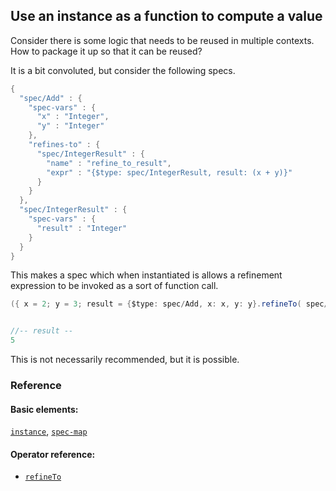 <!---
  This markdown file was generated. Do not edit.
  -->

## Use an instance as a function to compute a value

Consider there is some logic that needs to be reused in multiple contexts. How to package it up so that it can be reused?

It is a bit convoluted, but consider the following specs.

```java
{
  "spec/Add" : {
    "spec-vars" : {
      "x" : "Integer",
      "y" : "Integer"
    },
    "refines-to" : {
      "spec/IntegerResult" : {
        "name" : "refine_to_result",
        "expr" : "{$type: spec/IntegerResult, result: (x + y)}"
      }
    }
  },
  "spec/IntegerResult" : {
    "spec-vars" : {
      "result" : "Integer"
    }
  }
}
```

This makes a spec which when instantiated is allows a refinement expression to be invoked as a sort of function call.

```java
({ x = 2; y = 3; result = {$type: spec/Add, x: x, y: y}.refineTo( spec/IntegerResult ).result; result })


//-- result --
5
```

This is not necessarily recommended, but it is possible.

### Reference

#### Basic elements:

[`instance`](../halite_basic-syntax-reference-j.md#instance), [`spec-map`](../../halite_spec-syntax-reference.md)

#### Operator reference:

* [`refineTo`](../halite_full-reference-j.md#refineTo)


